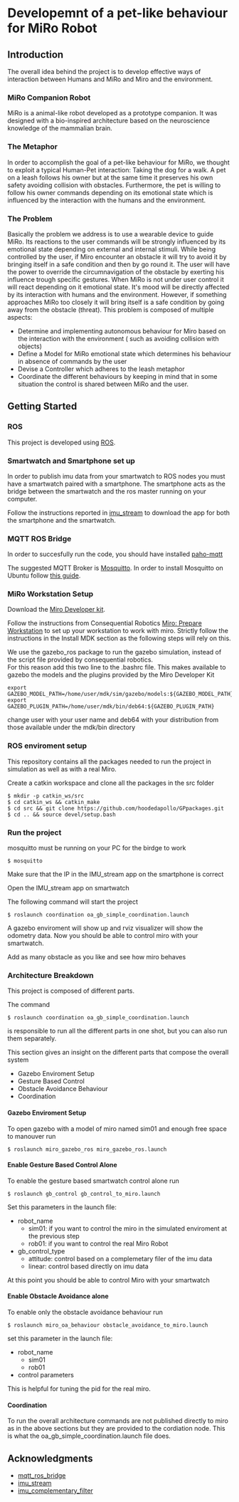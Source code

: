 # Developemnt of a pet-like behaviour for MiRo Robot

## Introduction
The overall idea behind the project is to develop effective ways of interaction between Humans and MiRo and Miro and the environment.

### MiRo Companion Robot
MiRo is a animal-like robot developed as a prototype companion.
It was designed with a bio-inspired architecture based on the neuroscience knowledge of the mammalian brain.

### The Metaphor
In order to accomplish the goal of a pet-like behaviour for MiRo, we thought to exploit a typical Human-Pet interaction: Taking the dog for a walk.
A pet on a leash  follows his owner but at the same time it preserves his own safety avoiding collision with obstacles.
Furthermore, the pet is willing to follow his owner commands depending on its emotional state which is influenced by the interaction with the humans and the environment.

### The Problem
Basically the problem we address is to use a wearable device to guide MiRo. Its reactions to the user commands will be strongly influenced by its emotional state depending on external and internal stimuli.
While being controlled by the user, if Miro encounter an obstacle it will try to avoid it by bringing itself in a safe condition and then by go round it. The user will have the power to override the circumnavigation of the obstacle by exerting his influence trough specific gestures.
When MiRo is not under user control it will react depending on it emotional state. It's mood will be directly affected by its interaction with humans and the environment. However, if something approaches MiRo too closely it will bring itself is a safe condition by going away from the obstacle (threat).
This problem is composed of multiple aspects:
* Determine and implementing autonomous behaviour for Miro based on the interaction with the environment ( such as avoiding collision with objects)
* Define a Model for MiRo emotional state which determines his behaviour in absence of commands by the user
* Devise a Controller which adheres to the leash metaphor
* Coordinate the different behaviours by keeping in mind that in some situation the control is shared between MiRo and the user.

## Getting Started

### ROS
This project is developed using [ROS](http://wiki.ros.org/kinetic/Installation/Ubuntu).

### Smartwatch and Smartphone set up
In order to publish imu data from your smartwatch to ROS nodes you must have a smartwatch paired with a smartphone.
The smartphone acts as the bridge between the smartwatch and the ros master running on your computer.

Follow the instructions reported in [imu_stream](https://github.com/EmaroLab/imu_stream) to download the app for both the smartphone and the smartwatch.

### MQTT ROS Bridge

In order to succesfully run the code, you should have installed [paho-mqtt](https://pypi.python.org/pypi/paho-mqtt/1.1) 

The suggested MQTT Broker is [Mosquitto](https://mosquitto.org/documentation/). In order to install Mosquitto on Ubuntu follow [this guide](https://www.digitalocean.com/community/tutorials/how-to-install-and-secure-the-mosquitto-mqtt-messaging-broker-on-ubuntu-16-04).

### MiRo Workstation Setup
Download the [Miro Developer kit](http://labs.consequentialrobotics.com/miro/mdk/).

Follow the instructions from Consequential Robotics [Miro: Prepare Workstation](https://consequential.bitbucket.io/Developer_Preparation_Prepare_workstation.html) to set up your workstation to work with miro. 
Strictly follow the instructions in the Install MDK section as the following steps will rely on this.

We use the gazebo_ros package to run the gazebo simulation, instead of the script file provided by consequential robotics.  
For this reason add this two line to the .bashrc file. This makes available to gazebo the models and the plugins provided by the Miro Developer Kit

```
export GAZEBO_MODEL_PATH=/home/user/mdk/sim/gazebo/models:${GAZEBO_MODEL_PATH}
export GAZEBO_PLUGIN_PATH=/home/user/mdk/bin/deb64:${GAZEBO_PLUGIN_PATH}
```

change user with your user name and deb64 with your distribution from those available under the mdk/bin directory

### ROS enviroment setup
This repository contains all the packages needed to run the project in simulation as well as with a real Miro.

Create a catkin workspace and clone all the packages in the src folder

```
$ mkdir -p catkin_ws/src
$ cd catkin_ws && catkin_make
$ cd src && git clone https://github.com/hoodedapollo/GPpackages.git
$ cd .. && source devel/setup.bash
```
### Run the project

mosquitto must be running on your PC for the birdge to work 
```
$ mosquitto
```
Make sure that the IP in the IMU_stream app on the  smartphone is correct

Open the IMU_stream app on smartwatch 

The following command will start the project

```
$ roslaunch coordination oa_gb_simple_coordination.launch
```

A gazebo enviroment will show up and rviz visualizer will show the odometry data.
Now you should be able to control miro with your smartwatch.

Add as many obstacle as you like and see how miro behaves

### Architecture Breakdown

This project is composed of different parts.

The command 

```
$ roslaunch coordination oa_gb_simple_coordination.launch
```

is responsible to run all the different parts in one shot, but you can also run them separately.

This section gives an insight on the different parts that compose the overall system
* Gazebo Enviroment Setup
* Gesture Based Control
* Obstacle Avoidance Behaviour
* Coordination

#### Gazebo Enviroment Setup

To open gazebo with a model of miro named sim01 and enough free space to manouver run 

```
$ roslaunch miro_gazebo_ros miro_gazebo_ros.launch
```

#### Enable Gesture Based Control Alone

To enable the gesture based smartwatch control alone run

```
$ roslaunch gb_control gb_control_to_miro.launch
```

Set this parameters in the launch file:
* robot_name 
    * sim01: if you want to control the miro in the simulated enviroment at the previous step
    * rob01: if you want to control the real Miro Robot
* gb_control_type
    * attitude: control based on a complemetary filer of the imu data
    * linear: control based directly on imu data

At this point you should be able to control Miro with your smartwatch

#### Enable Obstacle Avoidance alone

To enable only the obstacle avoidance behaviour run
```
$ roslaunch miro_oa_behaviour obstacle_avoidance_to_miro.launch
```

set this parameter in the launch file:
* robot_name 
    * sim01
    * rob01
* control parameters

This is helpful for tuning the pid for the real miro.

#### Coordination

To run the overall architecture commands are not published directly to miro as in the above
sections but they are provided to the cordiation node.
This is what the oa_gb_simple_coordination.launch file does.

## Acknowledgments

* [mqtt_ros_bridge](https://github.com/EmaroLab/mqtt_ros_bridge) 
* [imu_stream](https://github.com/EmaroLab/imu_stream)
* [imu_complementary_filter](http://wiki.ros.org/imu_complementary_filter)


